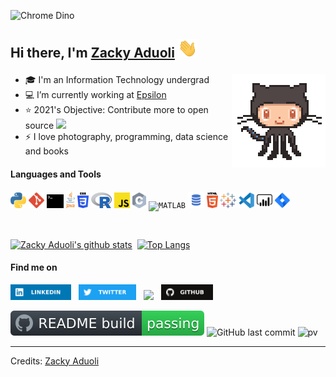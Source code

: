  <!--
**hane-smitter/hane-smitter** is a ✨ _special_ ✨ repository because its `README.md` (this file) appears on your GitHub profile.
-->

![Chrome Dino](https://mir-s3-cdn-cf.behance.net/project_modules/max_1200/4ff07986208593.5d9a654e92f36.gif)


<h2 align="left">Hi there, I'm <a href="https://www.linkedin.com/in/hane-smitter" target="_blank" rel="noopener noreferrer">Zacky Aduoli</a> <img src="https://raw.githubusercontent.com/ABSphreak/ABSphreak/master/gifs/Hi.gif" height="30" />
 
<a href="https://github.com/hane-smitter"><img align='right' src='https://github.com/hane-smitter/hane-smitter/blob/main/img/87202985-820dcb80-c2b6-11ea-9f56-7ec461c497c3.gif' width='150"'></a></h2>

- 🎓 I'm an Information Technology undergrad  
- 💻 I’m currently working at [Epsilon](https://www.epsilon.com/us) 
- ⭐ 2021's Objective: Contribute more to open source <img src="https://media.giphy.com/media/WUlplcMpOCEmTGBtBW/giphy.gif" width="30">
- ⚡ I love photography, programming, data science and books 


#### Languages and Tools 
<p>
  <code><img height="25" src="https://raw.githubusercontent.com/hane-smitter/hane-smitter/main/img/python-5.svg" alt="Python"></code>
  <code><img height="25" src="https://raw.githubusercontent.com/hane-smitter/hane-smitter/main/img/git-icon.svg" alt="git"></code>
  <code><img height="22" src="https://raw.githubusercontent.com/hane-smitter/hane-smitter/main/img/terminal-1.svg" alt="terminal"></code>
  <code><img height="27" src="https://raw.githubusercontent.com/hane-smitter/hane-smitter/main/img/java-4.svg" alt="java"></code>
  <code><img height="25" src="https://raw.githubusercontent.com/hane-smitter/hane-smitter/main/img/css-3.svg" alt="CSS"></code>
  <code><img height="25" src="https://raw.githubusercontent.com/hane-smitter/hane-smitter/main/img/r-lang.svg" alt="R"></code>
  <code><img height="25" src="https://raw.githubusercontent.com/hane-smitter/hane-smitter/main/img/javascript.svg" alt="JavaScript"></code>
  <code><img height="25" src="https://raw.githubusercontent.com/hane-smitter/hane-smitter/main/img/c-2975.svg" alt="C"></code>
  <code><img height="25" src="https://raw.githubusercontent.com/hane-smitter/hane-smitter/master/svg/Matlab_Logo.png" alt="MATLAB"></code>
  <code><img height="26" src="https://raw.githubusercontent.com/hane-smitter/hane-smitter/main/img/sql.png" alt="SQL"></code>
  <code><img height="25" src="https://raw.githubusercontent.com/hane-smitter/hane-smitter/main/img/html-5.svg" alt="HTML"></code>
  <code><img height="25" src="https://raw.githubusercontent.com/hane-smitter/hane-smitter/main/img/tableau-software.svg" alt="Tableau"></code>
  <code><img height="25" src="https://raw.githubusercontent.com/hane-smitter/hane-smitter/main/img/visual-studio-code-1.svg" alt="Visual Code Studio"></code>
  <code><img height="25" src="https://raw.githubusercontent.com/hane-smitter/hane-smitter/main/img/power-bi-1.svg" alt="Power BI"></code>
  <code><img height="25" src="https://raw.githubusercontent.com/hane-smitter/hane-smitter/main/img/jira-3.svg" alt="Jira"></code>

</p>

<br />

[![Zacky Aduoli's github stats](https://github-readme-stats.vercel.app/api?username=hane-smitter&count_private=true&show_icons=true&theme=blue-green&hide_rank=false&hide=stars&include_all_commits=true)](https://github.com/hane-smitter?tab=repositories)&nbsp;&nbsp;[![Top Langs](https://github-readme-stats.vercel.app/api/top-langs/?username=hane-smitter&layout=compact&langs_count=6&theme=blue-green)](https://github.com/hane-smitter)

<!-- <a href="https://www.adamalston.com/"><img height="137px" src="https://github-readme-stats.vercel.app/api?username=hane-smitter&hide_title=true&hide_border=true&show_icons=true&include_all_commits=true&count_private=true&line_height=21&text_color=000&icon_color=000&bg_color=0,ea6161,ffc64d,fffc4d,52fa5a&theme=graywhite" />wi*quL3fcV<img height="137px" src="https://github-readme-stats.vercel.app/api/top-langs/?username=hane-smitter&hide=html&hide_title=true&hide_border=true&layout=compact&langs_count=6&exclude_repo=comp426,Redventures-Movie-Quotes&text_color=000&icon_color=fff&bg_color=0,52fa5a,4dfcff,c64dff&theme=graywhite" /></a> -->


#### Find me on  
<!--
<p align='left'>
   <a href="https://www.linkedin.com/in/zacky-aduoli" target="_blank"><img height="25" src="https://raw.githubusercontent.com/hane-smitter/hane-smitter/main/img/linkedin-icon-2.svg"></a>&nbsp;&nbsp;
 <a href="https://twitter.com/SmitterHane" target="_blank"><img height="25" src="https://raw.githubusercontent.com/hane-smitter/hane-smitter/main/img/twitter-3.svg"></a>&nbsp;&nbsp;
 <a href="https://instagram.com/zacky_aduoli" target="_blank"><img height="25" src="https://raw.githubusercontent.com/hane-smitter/hane-smitter/main/img/instagram-2-1.svg"></a>&nbsp;&nbsp;
 <a href="https://www.kaggle.com/zacky-aduoli" target="_blank"><img height="25" src="https://raw.githubusercontent.com/hane-smitter/hane-smitter/main/img/Kaggle%20Icon.svg"></a>&nbsp;&nbsp;
 <a href="https://public.tableau.com/profile/zacky.aduoli#!/" target="_blank"><img height="25" src="https://raw.githubusercontent.com/hane-smitter/hane-smitter/main/img/tableau-software.svg"></a>&nbsp;&nbsp;
 <a href="https://github.com/hane-smitter" target="_blank"><img height="25" src="https://raw.githubusercontent.com/hane-smitter/hane-smitter/main/img/github-1.svg"></a>&nbsp;&nbsp;
 
 </p>
 -->

 <p align='left'>
   <a href="https://www.linkedin.com/in/zacky-aduoli" target="_blank"><img height="25" src="https://raw.githubusercontent.com/hane-smitter/hane-smitter/main/img/linkedin%20rect.svg"></a>&nbsp;&nbsp;
 <a href="https://twitter.com/SmitterHane" target="_blank"><img height="25" src="https://raw.githubusercontent.com/hane-smitter/hane-smitter/main/img/twitter%20rect.svg"></a>&nbsp;&nbsp;
 <a href="https://dev.to/smitterhane" target="_blank"><img height="25" src="https://raw.githubusercontent.com/hane-smitter/hane-smitter/master/svg/Dev--black.svg"></a>&nbsp;&nbsp;
 <a href="https://github.com/hane-smitter" target="_blank"><img height="25" src="https://raw.githubusercontent.com/hane-smitter/hane-smitter/main/img/github%20rect.svg"></a>&nbsp;&nbsp;
 
 </p>


![build](https://github.com/hane-smitter/hane-smitter/blob/main/img/badge.svg)
![GitHub last commit](https://github.com/hane-smitter/hane-smitter/blob/master/svg/last%20commit.svg)
![pv](https://pageview.vercel.app/?github_user=hane-smitter)


-----
Credits: [Zacky Aduoli](https://github.com/hane-smitter)
